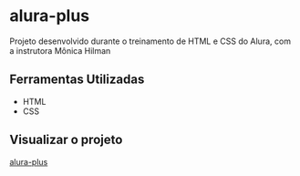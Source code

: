 # alura-plus
Projeto desenvolvido durante o treinamento de HTML e CSS do Alura, com a instrutora Mônica Hilman
## Ferramentas Utilizadas
- HTML
- CSS
## Visualizar o projeto
 [alura-plus](https://mariliaalines.github.io/alura-plus/#)
